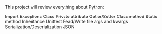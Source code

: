 This project will review everything about Python:

Import
Exceptions
Class
Private attribute
Getter/Setter
Class method
Static method
Inheritance
Unittest
Read/Write file
args and kwargs
Serialization/Deserialization
JSON

